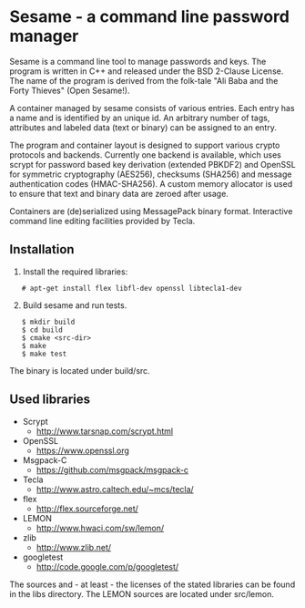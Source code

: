Sesame - a command line password manager
========================================

Sesame is a command line tool to manage passwords and keys.
The program is written in C++ and released under the BSD 2-Clause License.
The name of the program is derived from the folk-tale "Ali Baba and the
Forty Thieves" (Open Sesame!).

A container managed by sesame consists of various entries. Each entry has
a name and is identified by an unique id. An arbitrary number of tags,
attributes and labeled data (text or binary) can be assigned to an entry.

The program and container layout is designed to support various
crypto protocols and backends. Currently one backend is available,
which uses scrypt for password based key derivation (extended PBKDF2)
and OpenSSL for symmetric cryptography (AES256), checksums (SHA256)
and message authentication codes (HMAC-SHA256). A custom memory allocator
is used to ensure that text and binary data are zeroed after usage.

Containers are (de)serialized using MessagePack binary format.
Interactive command line editing facilities provided by Tecla.


Installation
------------

1. Install the required libraries:
```
   # apt-get install flex libfl-dev openssl libtecla1-dev
```

2. Build sesame and run tests.
```
   $ mkdir build
   $ cd build
   $ cmake <src-dir>
   $ make
   $ make test
```

The binary is located under build/src.


Used libraries
--------------

* Scrypt
  - http://www.tarsnap.com/scrypt.html
* OpenSSL
  - https://www.openssl.org
* Msgpack-C
  - https://github.com/msgpack/msgpack-c
* Tecla
  - http://www.astro.caltech.edu/~mcs/tecla/
* flex
  - http://flex.sourceforge.net/
* LEMON
  - http://www.hwaci.com/sw/lemon/
* zlib
  - http://www.zlib.net/
* googletest
  - http://code.google.com/p/googletest/

The sources and - at least - the licenses of the stated libraries
can be found in the libs directory. The LEMON sources are located
under src/lemon.

